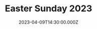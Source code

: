 ---
video:
  type: vimeo
  id: 816112465
speaker:
  permalink: bart-wilkins
  name: Bart Wilkins
title: Easter Sunday 2023
image: https://i.imgur.com/6gVN7e7.png
date: 2023-04-09T14:30:00.000Z
---
